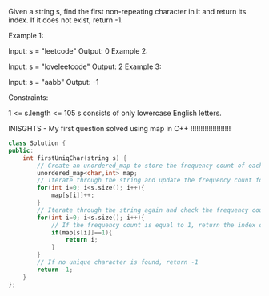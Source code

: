 Given a string s, find the first non-repeating character in it and return its index. If it does not exist, return -1.

 

Example 1:

Input: s = "leetcode"
Output: 0
Example 2:

Input: s = "loveleetcode"
Output: 2
Example 3:

Input: s = "aabb"
Output: -1
 

Constraints:

1 <= s.length <= 105
s consists of only lowercase English letters.


INISGHTS - My first question solved using map in C++ !!!!!!!!!!!!!!!!!!!!

```cpp
class Solution {
public:
    int firstUniqChar(string s) {
        // Create an unordered_map to store the frequency count of each character
        unordered_map<char,int> map;
        // Iterate through the string and update the frequency count for each character
        for(int i=0; i<s.size(); i++){
            map[s[i]]++;
        }
        // Iterate through the string again and check the frequency count for each character
        for(int i=0; i<s.size(); i++){
            // If the frequency count is equal to 1, return the index of the character
            if(map[s[i]]==1){
                return i;
            }
        }
        // If no unique character is found, return -1
        return -1;
    }
};
```
